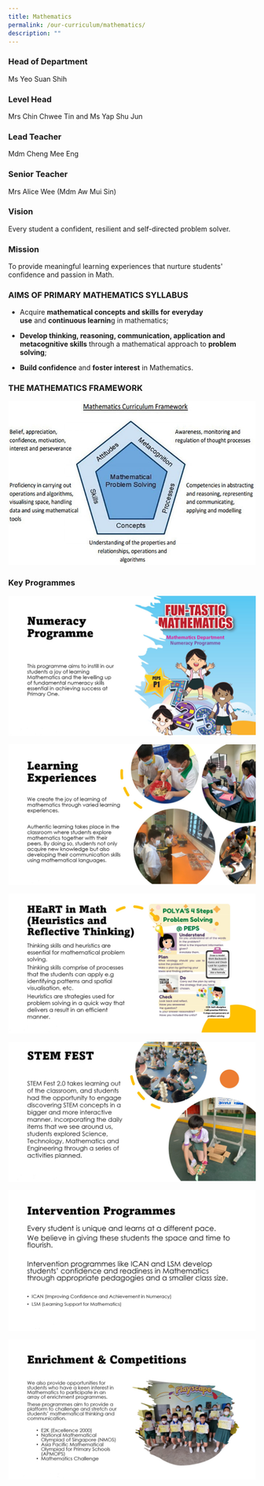 ```yaml
---
title: Mathematics
permalink: /our-curriculum/mathematics/
description: ""
---
```

### Head of Department
Ms Yeo Suan Shih

### Level Head  
Mrs Chin Chwee Tin and Ms Yap Shu Jun

### Lead Teacher  
Mdm Cheng Mee Eng

### Senior Teacher
Mrs Alice Wee (Mdm Aw Mui Sin)



### Vision 

Every student a confident, resilient and self-directed problem solver.

  

### Mission

To provide meaningful learning experiences that nurture students' confidence and passion in Math.

  

### AIMS OF PRIMARY MATHEMATICS SYLLABUS

*   Acquire **mathematical concepts and skills for everyday use** and **continuous learnin**g in mathematics;  
    
*   **Develop thinking, reasoning, communication, application and metacognitive skills** through a mathematical approach to **problem solving**;  
    
*   **Build confidence** and **foster interest** in Mathematics.  
    

### THE MATHEMATICS FRAMEWORK

![](/images/math1.jpg)

### Key Programmes

![](/images/Maths%201.jpg)

![](/images/Maths%202.jpg)

![](/images/Maths%203.jpg)

![](/images/Maths%204.jpg)

![](/images/Maths%205.jpg)

![](/images/Maths%206.jpg)